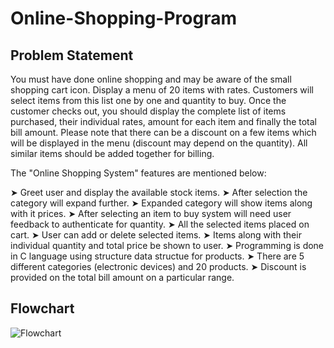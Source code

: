 # Online-Shopping-Program

## Problem Statement
You must have done online shopping and may be aware of the small shopping cart icon. Display a menu of 20 items with rates. Customers will select items from this list one by one and quantity to buy. Once the customer checks out, you should display the complete list of items purchased, their individual rates, amount for each item and finally the total bill amount. Please note that there can be a discount on a few items which will be displayed in the menu (discount may depend on the quantity). All similar items should be added together for billing.


The "Online Shopping System" features are mentioned below:

➤ Greet user and display the available stock items.
➤ After selection the category will expand further.
➤ Expanded category will show items along with it prices. 
➤ After selecting an item to buy system will need user feedback to authenticate for quantity.
➤ All the selected items placed on cart.
➤ User can add or delete selected items.
➤ Items along with their individual quantity and total price be shown to user.
➤ Programming is done in C language using structure data structue for products.
➤ There are 5 different categories (electronic devices) and 20 products.
➤ Discount is provided on the total bill amount on a particular range.

## Flowchart 
![Flowchart](https://user-images.githubusercontent.com/69427575/178335382-2f8ac40b-e460-4b14-a75d-e33e64924eb4.png)

